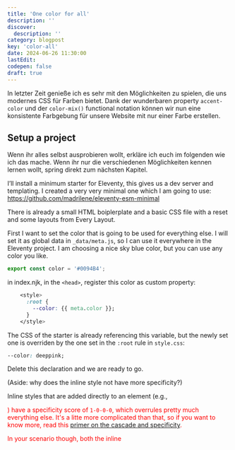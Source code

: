 ```yaml
---
title: 'One color for all'
description: ''
discover:
  description: ''
category: blogpost
key: 'color-all'
date: 2024-06-26 11:30:00
lastEdit:
codepen: false
draft: true
---
```


In letzter Zeit genieße ich es sehr mit den Möglichkeiten zu spielen, die uns modernes CSS für Farben bietet. Dank der wunderbaren property `accent-color` und der `color-mix()` functional notation können wir nun eine konsistente Farbgebung für unsere Website mit nur einer Farbe erstellen.

## Setup a project

Wenn ihr alles selbst ausprobieren wollt, erkläre ich euch im folgenden wie ich das mache. Wenn ihr nur die verschiedenen Möglichkeiten kennen lernen wollt, spring direkt zum nächsten Kapitel.

I’ll install a minimum starter for Eleventy, this gives us a dev server and templating. I created a very very minimal one which I am going to use: https://github.com/madrilene/eleventy-esm-minimal

There is already a small HTML boiplerplate and a basic CSS file with a reset and some layouts from Every Layout.

First I want to set the color that is going to be used for everything else. I will set it as global data in `_data/meta.js`, so I can use it everywhere in the Eleventy project. I am choosing a nice sky blue color, but you can use any color you like.

```js
export const color = '#0094B4';
```

in index.njk, in the `<head>`, register this color as custom property:

```css
    <style>
      :root {
      	--color: {{ meta.color }};
      }
    </style>
```

The CSS of the starter is already referencing this variable, but the newly set one is overriden by the one set in the `:root` rule in `style.css`:

```css
--color: deeppink;
```

Delete this declaration and we are ready to go.

(Aside: why does the inline style not have more specificity?)

Inline styles that are added directly to an element (e.g., <div style="color: red;">) have a specificity score of `1-0-0-0`, which overrules pretty much everything else. It's a litte more complicated than that, so if you want to know more, read this [primer on the cascade and specificity](https://piccalil.li/blog/a-primer-on-the-cascade-and-specificity/).

In your scenario though, both the inline <style> tag and the external style.css stylesheet use the :root pseudo-class. Here’s why the inline style doesn’t gain more specificity in this case:

The `:root` pseudo-class represents the highest-level parent element in the document tree (the <html> element for HTML documents), has the specificity of a pseudo-class.
Because both our inline style and the external stylesheet use the `:root` pseudo-class with no other selectors added, their specificity scores are identical. The decision on which rule applies now comes down to the **order of appearance** in the HTML (cascading).

(aside end)

## Tint control elements with the `accent-color` property

`accent-color` is in all major browsers since 2022. As of now, it tints four elements: checkbox, radio, range and progress. As there is a default browser style for all elements, this is a progressive enhancement, that does not break older browsers.

```css
body {
  accent-color: var(--color);
}
```
